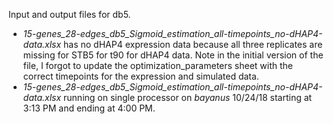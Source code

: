 Input and output files for db5.
* _15-genes_28-edges_db5_Sigmoid_estimation_all-timepoints_no-dHAP4-data.xlsx_ has no dHAP4 expression data because all three replicates are missing for STB5 for t90 for dHAP4 data.
Note in the initial version of the file, I forgot to update the optimization_parameters sheet with the correct timepoints for the expression and simulated data.
* _15-genes_28-edges_db5_Sigmoid_estimation_all-timepoints_no-dHAP4-data.xlsx_ running on single processor on _bayanus_ 10/24/18 starting at 3:13 PM and ending at 4:00 PM.
